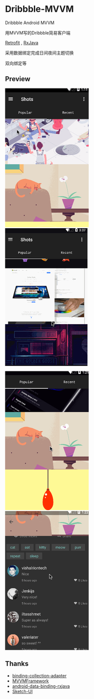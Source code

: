 # Dribbble-MVVM
Dribbble Android MVVM

用MVVM写的Dribbble简易客户端

[Retrofit](https://square.github.io/retrofit) ,  [RxJava](https://github.com/ReactiveX/RxJava)

采用数据绑定完成日间夜间主题切换

双向绑定等

## Preview

![](https://github.com/adgvcxz/Adgble/blob/master/img/gif1.gif)
![](https://github.com/adgvcxz/Adgble/blob/master/img/gif2.gif)

![](https://github.com/adgvcxz/Adgble/blob/master/img/gif3.gif)
![](https://github.com/adgvcxz/Adgble/blob/master/img/gif4.gif)



## Thanks

- [binding-collection-adapter](https://github.com/evant/binding-collection-adapter)
- [MVVMFramework](https://github.com/saiwu-bigkoo/Android-MVVMFramework)
- [android-data-binding-rxjava](https://github.com/TangoAgency/android-data-binding-rxjava)
- [Sketch-UI](http://www.sketchappsources.com/free-source/920-dribbble-app-material-design-sketch-freebie-resource.html)